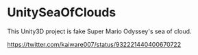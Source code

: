# UnitySeaOfClouds
This Unity3D project is fake Super Mario Odyssey's sea of cloud.

https://twitter.com/kaiware007/status/932221440400670722
